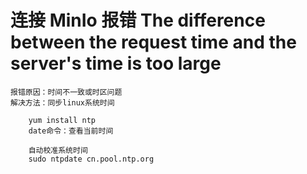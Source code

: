 #  连接 MinIo 报错 The difference between the request time and the server's time is too large
    
    报错原因：时间不一致或时区问题
    解决方法：同步linux系统时间
    
        yum install ntp
        date命令：查看当前时间 
        
        自动校准系统时间
        sudo ntpdate cn.pool.ntp.org 
        
        
